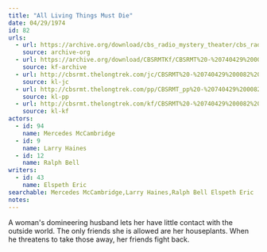 ```yaml
---
title: "All Living Things Must Die"
date: 04/29/1974
id: 82
urls: 
  - url: https://archive.org/download/cbs_radio_mystery_theater/cbs_radio_mystery_theater-0051-0100.zip/cbs_radio_mystery_theater-0051-0100%2Fcbsrmt_0082_all_things_must_die.mp3
    source: archive-org
  - url: https://archive.org/download/CBSRMTKf/CBSRMT%20-%20740429%200082%20All%20Living%20Things%20Must%20Die_kf.mp3
    source: kf-archive
  - url: http://cbsrmt.thelongtrek.com/jc/CBSRMT%20-%20740429%200082%20All%20Living%20Things%20Must%20Die%20vbr%20kb_jc.mp3
    source: kl-jc
  - url: http://cbsrmt.thelongtrek.com/pp/CBSRMT_pp%20-%20740429%200082%20All%20Living%20Things%20Must%20Die.mp3
    source: kl-pp
  - url: http://cbsrmt.thelongtrek.com/kf/CBSRMT%20-%20740429%200082%20All%20Living%20Things%20Must%20Die_kf.mp3
    source: kl-kf
actors:  
  - id: 94
    name: Mercedes McCambridge  
  - id: 9
    name: Larry Haines  
  - id: 12
    name: Ralph Bell
writers:  
  - id: 43
    name: Elspeth Eric
searchable: Mercedes McCambridge,Larry Haines,Ralph Bell Elspeth Eric
notes:  
---
```

A woman's domineering husband lets her have little contact with the outside world. The only friends she is allowed are her houseplants. When he threatens to take those away, her friends fight back.